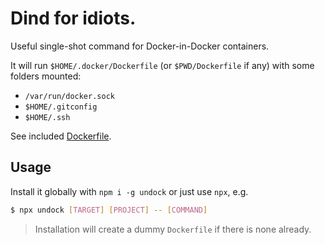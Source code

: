 # Dind for idiots.

Useful single-shot command for Docker-in-Docker containers.

It will run `$HOME/.docker/Dockerfile` (or `$PWD/Dockerfile` if any) with some folders mounted:

- `/var/run/docker.sock`
- `$HOME/.gitconfig`
- `$HOME/.ssh`

See included [Dockerfile](Dockerfile).

## Usage

Install it globally with `npm i -g undock` or just use `npx`, e.g.

```bash
$ npx undock [TARGET] [PROJECT] -- [COMMAND]
```

> Installation will create a dummy `Dockerfile` if there is none already.
